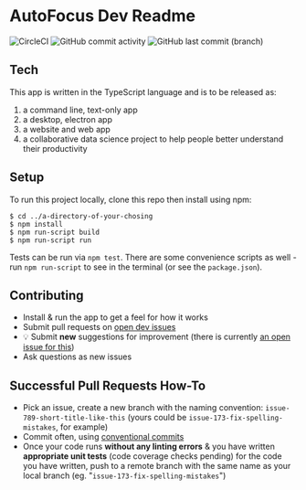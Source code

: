 # AutoFocus Dev Readme

![CircleCI](https://img.shields.io/circleci/build/github/avidrucker/autofocus-exp/master) ![GitHub commit activity](https://img.shields.io/github/commit-activity/m/avidrucker/autofocus-exp) ![GitHub last commit (branch)](https://img.shields.io/github/last-commit/avidrucker/autofocus-exp/master)

## Tech

This app is written in the TypeScript language and is to be released as:
1. a command line, text-only app
2. a desktop, electron app
3. a website and web app
4. a collaborative data science project to help people better understand their productivity

## Setup

To run this project locally, clone this repo then install using npm:

```shell
$ cd ../a-directory-of-your-chosing
$ npm install
$ npm run-script build
$ npm run-script run
```

Tests can be run via `npm test`. There are some convenience scripts as well -  run `npm run-script` to see in the terminal (or see the `package.json`).

## Contributing

- Install & run the app to get a feel for how it works
- Submit pull requests on [open dev issues](https://github.com/avidrucker/autofocus-exp/issues?utf8=✓&q=is%3Aopen+is%3Aissue+milestone%3Amvp-demo+label%3Adevelopment+)
- :bulb: ​Submit **new** suggestions for improvement (there is currently [an open issue for this](https://github.com/avidrucker/autofocus-exp/issues/176))
- Ask questions as new issues

## Successful Pull Requests How-To

- Pick an issue, create a new branch with the naming convention: `issue-789-short-title-like-this` (yours could be `issue-173-fix-spelling-mistakes`, for example)
- Commit often, using [conventional commits](https://www.conventionalcommits.org/en/v1.0.0/)
- Once your code runs **without any linting errors** & you have written **appropriate unit tests** (code coverage checks pending) for the code you have written, push to a remote branch with the same name as your local branch (eg. "`issue-173-fix-spelling-mistakes`")
